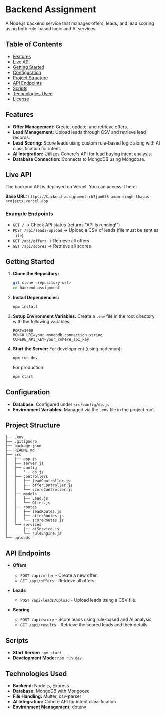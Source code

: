 # Backend Assignment

A Node.js backend service that manages offers, leads, and lead scoring using both rule-based logic and AI services.

## Table of Contents

- [Features](#features)
- [Live API](#live-api)
- [Getting Started](#getting-started)
- [Configuration](#configuration)
- [Project Structure](#project-structure)
- [API Endpoints](#api-endpoints)
- [Scripts](#scripts)
- [Technologies Used](#technologies-used)
- [License](#license)

## Features

- **Offer Management:** Create, update, and retrieve offers.
- **Lead Management:** Upload leads through CSV and retrieve lead records.
- **Lead Scoring:** Score leads using custom rule-based logic along with AI classification for intent.
- **AI Integration:** Utilizes Cohere's API for lead buying intent analysis.
- **Database Connection:** Connects to MongoDB using Mongoose.

## Live API

The backend API is deployed on Vercel. You can access it here:

**Base URL:** `https://backend-assignment-rb7juu635-aman-singh-thapas-projects.vercel.app`

### Example Endpoints

- `GET /` → Check API status (returns "API is running!")
- `POST /api/leads/upload` → Upload a CSV of leads (file must be sent as `file`)
- `GET /api/offers` → Retrieve all offers
- `GET /api/scores` → Retrieve all scores

## Getting Started

1. **Clone the Repository:**

   ```sh
   git clone <repository-url>
   cd backend-assignment
   ```

2. **Install Dependencies:**

   ```sh
   npm install
   ```

3. **Setup Environment Variables:**
   Create a `.env` file in the root directory with the following variables:

   ```dotenv
   PORT=3000
   MONGO_URI=your_mongodb_connection_string
   COHERE_API_KEY=your_cohere_api_key
   ```

4. **Start the Server:**
   For development (using nodemon):
   ```sh
   npm run dev
   ```
   For production:
   ```sh
   npm start
   ```

## Configuration

- **Database:** Configured under `src/config/db.js`.
- **Environment Variables:** Managed via the `.env` file in the project root.

## Project Structure

```
├── .env
├── .gitignore
├── package.json
├── README.md
├── src
│   ├── app.js
│   ├── server.js
│   ├── config
│   │   └── db.js
│   ├── controllers
│   │   ├── leadController.js
│   │   ├── offerController.js
│   │   └── scoreController.js
│   ├── models
│   │   ├── Lead.js
│   │   └── Offer.js
│   ├── routes
│   │   ├── leadRoutes.js
│   │   ├── offerRoutes.js
│   │   └── scoreRoutes.js
│   └── services
│       ├── aiService.js
│       └── ruleEngine.js
└── uploads
```

## API Endpoints

- **Offers**

  - `POST /api/offer` - Create a new offer.
  - `GET /api/offers` - Retrieve all offers.

- **Leads**

  - `POST /api/leads/upload` - Upload leads using a CSV file.

- **Scoring**
  - `POST /api/score` - Score leads using rule-based and AI analysis.
  - `GET /api/results` - Retrieve the scored leads and their details.

## Scripts

- **Start Server:** `npm start`
- **Development Mode:** `npm run dev`

## Technologies Used

- **Backend:** Node.js, Express
- **Database:** MongoDB with Mongoose
- **File Handling:** Multer, csv-parser
- **AI Integration:** Cohere API for intent classification
- **Environment Management:** dotenv
